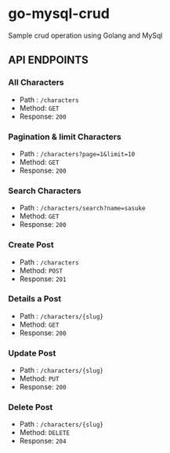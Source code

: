 # go-mysql-crud
Sample crud operation using Golang and MySql

## API ENDPOINTS

### All Characters
- Path : `/characters`
- Method: `GET`
- Response: `200`

### Pagination & limit Characters
- Path : `/characters?page=1&limit=10`
- Method: `GET`
- Response: `200`

### Search Characters
- Path : `/characters/search?name=sasuke`
- Method: `GET`
- Response: `200`

### Create Post
- Path : `/characters`
- Method: `POST`
- Response: `201`

### Details a Post
- Path : `/characters/{slug}`
- Method: `GET`
- Response: `200`

### Update Post
- Path : `/characters/{slug}`
- Method: `PUT`
- Response: `200`

### Delete Post
- Path : `/characters/{slug}`
- Method: `DELETE`
- Response: `204`

